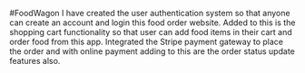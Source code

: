 #FoodWagon
I have created the user authentication system so that anyone can create an account and login this food order website.
Added to this is the shopping cart functionality so that user can add food items in their cart and order food from this app. 
Integrated the Stripe payment gateway to place the order and with online payment adding to this are the order status update features also.

